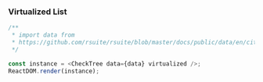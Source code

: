 ### Virtualized List

<!--start-code-->

```js
/**
 * import data from
 * https://github.com/rsuite/rsuite/blob/master/docs/public/data/en/city-simplified.json
 */

const instance = <CheckTree data={data} virtualized />;
ReactDOM.render(instance);
```

<!--end-code-->

